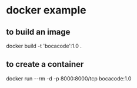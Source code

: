 # docker example

## to build an image
docker build -t 'bocacode':1.0 .
 
## to create a container
docker run --rm -d -p 8000:8000/tcp bocacode:1.0